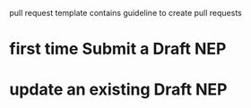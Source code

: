 pull request template contains guideline to create pull requests

# first time Submit a Draft NEP

# update an existing Draft NEP
